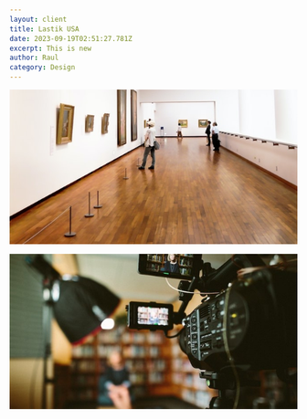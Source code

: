```yaml
---
layout: client
title: Lastik USA
date: 2023-09-19T02:51:27.781Z
excerpt: This is new
author: Raul
category: Design
---
```

![](/img/assets/lastikbg.jpg)

![](/img/assets/video.jpg)